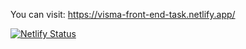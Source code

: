 You can visit: https://visma-front-end-task.netlify.app/

[![Netlify Status](https://api.netlify.com/api/v1/badges/86c09b62-1956-432b-9050-95463eab974f/deploy-status)](https://app.netlify.com/sites/visma-front-end-task/deploys)